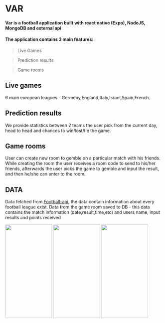 # VAR
#### Var is a football application built with react native (Expo), NodeJS, MongoDB and external api
#### The application contains 3 main features:
> Live Games

> Prediction results

> Game rooms

## Live games
6 main european leagues - Germeny,England,Italy,Israel,Spain,French.

## Prediction results
We provide statistics between 2 teams the user pick from the current day, head to head and chances to win/lost/tie the game.

## Game rooms
User can create new room to gemble on a particular match with his friends.
While creating the room the user receives a room code to send to his/her friends, afterwards the user picks the game to gemble and input the result, and then
he/she can enter to the room.

## DATA
Data fetched from [Football-api](https://www.api-football.com/), the data contain information about every football league exist.
Data from the game room saved to DB - this data contains the match information (date,result,time,etc) and users name, input results and points received


<img src="https://github.com/ItayGershman/VAR-football-app/blob/master/images/Live_Score.jpg" width="150" height="300">
<img src="https://github.com/ItayGershman/VAR-football-app/blob/master/images/Prediction.jpg" width="150" height="300">
<img src="https://github.com/ItayGershman/VAR-football-app/blob/master/images/Room.jpg" width="150" height="300">
